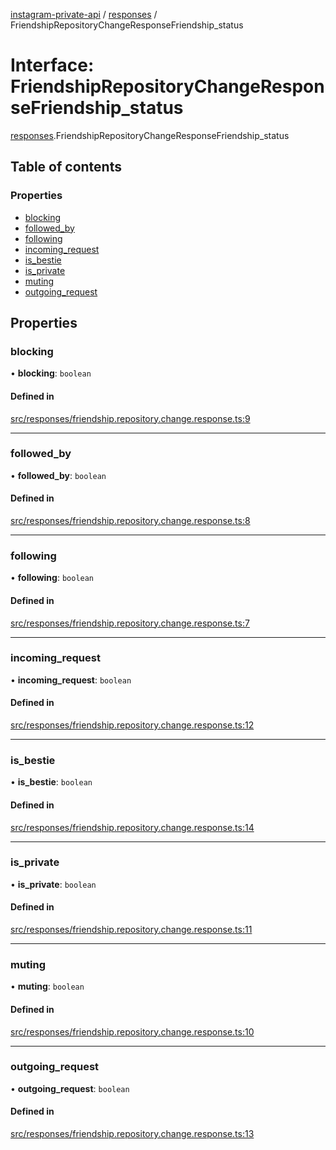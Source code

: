 [instagram-private-api](../../README.md) / [responses](../../modules/responses.md) / FriendshipRepositoryChangeResponseFriendship_status

# Interface: FriendshipRepositoryChangeResponseFriendship\_status

[responses](../../modules/responses.md).FriendshipRepositoryChangeResponseFriendship_status

## Table of contents

### Properties

- [blocking](FriendshipRepositoryChangeResponseFriendship_status.md#blocking)
- [followed\_by](FriendshipRepositoryChangeResponseFriendship_status.md#followed_by)
- [following](FriendshipRepositoryChangeResponseFriendship_status.md#following)
- [incoming\_request](FriendshipRepositoryChangeResponseFriendship_status.md#incoming_request)
- [is\_bestie](FriendshipRepositoryChangeResponseFriendship_status.md#is_bestie)
- [is\_private](FriendshipRepositoryChangeResponseFriendship_status.md#is_private)
- [muting](FriendshipRepositoryChangeResponseFriendship_status.md#muting)
- [outgoing\_request](FriendshipRepositoryChangeResponseFriendship_status.md#outgoing_request)

## Properties

### blocking

• **blocking**: `boolean`

#### Defined in

[src/responses/friendship.repository.change.response.ts:9](https://github.com/Nerixyz/instagram-private-api/blob/b3351b9/src/responses/friendship.repository.change.response.ts#L9)

___

### followed\_by

• **followed\_by**: `boolean`

#### Defined in

[src/responses/friendship.repository.change.response.ts:8](https://github.com/Nerixyz/instagram-private-api/blob/b3351b9/src/responses/friendship.repository.change.response.ts#L8)

___

### following

• **following**: `boolean`

#### Defined in

[src/responses/friendship.repository.change.response.ts:7](https://github.com/Nerixyz/instagram-private-api/blob/b3351b9/src/responses/friendship.repository.change.response.ts#L7)

___

### incoming\_request

• **incoming\_request**: `boolean`

#### Defined in

[src/responses/friendship.repository.change.response.ts:12](https://github.com/Nerixyz/instagram-private-api/blob/b3351b9/src/responses/friendship.repository.change.response.ts#L12)

___

### is\_bestie

• **is\_bestie**: `boolean`

#### Defined in

[src/responses/friendship.repository.change.response.ts:14](https://github.com/Nerixyz/instagram-private-api/blob/b3351b9/src/responses/friendship.repository.change.response.ts#L14)

___

### is\_private

• **is\_private**: `boolean`

#### Defined in

[src/responses/friendship.repository.change.response.ts:11](https://github.com/Nerixyz/instagram-private-api/blob/b3351b9/src/responses/friendship.repository.change.response.ts#L11)

___

### muting

• **muting**: `boolean`

#### Defined in

[src/responses/friendship.repository.change.response.ts:10](https://github.com/Nerixyz/instagram-private-api/blob/b3351b9/src/responses/friendship.repository.change.response.ts#L10)

___

### outgoing\_request

• **outgoing\_request**: `boolean`

#### Defined in

[src/responses/friendship.repository.change.response.ts:13](https://github.com/Nerixyz/instagram-private-api/blob/b3351b9/src/responses/friendship.repository.change.response.ts#L13)
